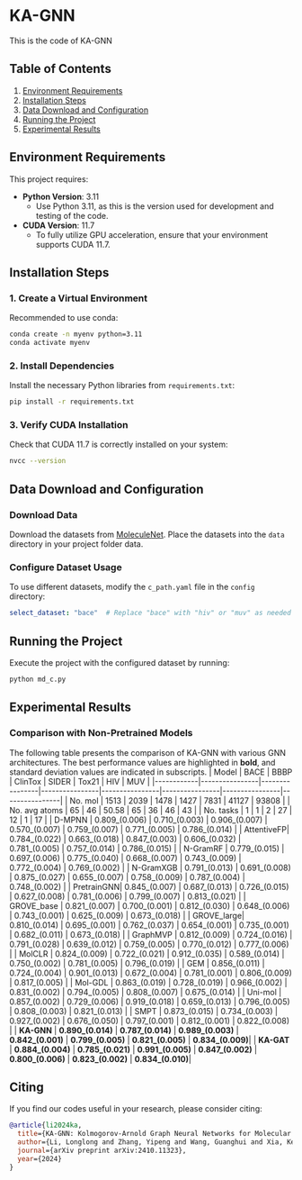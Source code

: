 # KA-GNN
This is the code of KA-GNN


## Table of Contents
1. [Environment Requirements](#environment-requirements)
2. [Installation Steps](#installation-steps)
3. [Data Download and Configuration](#data-download-and-configuration)
4. [Running the Project](#running-the-project)
5. [Experimental Results](#experimental-results)
## Environment Requirements

This project requires:
- **Python Version**: 3.11
  - Use Python 3.11, as this is the version used for development and testing of the code.
- **CUDA Version**: 11.7
  - To fully utilize GPU acceleration, ensure that your environment supports CUDA 11.7.

## Installation Steps

### 1. Create a Virtual Environment
Recommended to use conda:
```bash
conda create -n myenv python=3.11
conda activate myenv
```

### 2. Install Dependencies
Install the necessary Python libraries from `requirements.txt`:
```bash
pip install -r requirements.txt
```

### 3. Verify CUDA Installation
Check that CUDA 11.7 is correctly installed on your system:
```bash
nvcc --version
```

## Data Download and Configuration

### Download Data
Download the datasets from [MoleculeNet](https://moleculenet.org/datasets-1). Place the datasets into the `data` directory in your project folder data.

### Configure Dataset Usage
To use different datasets, modify the `c_path.yaml` file in the `config` directory:
```yaml
select_dataset: "bace"  # Replace "bace" with "hiv" or "muv" as needed
```

## Running the Project

Execute the project with the configured dataset by running:
```bash
python md_c.py
```


## Experimental Results

### Comparison with Non-Pretrained Models
The following table presents the comparison of KA-GNN with various GNN architectures. The best performance values are highlighted in **bold**, and standard deviation values are indicated in subscripts.
| Model      | BACE           | BBBP           | ClinTox        | SIDER          | Tox21          | HIV            | MUV            |
|------------|----------------|----------------|----------------|----------------|----------------|----------------|----------------|
| No. mol    | 1513           | 2039           | 1478           | 1427           | 7831           | 41127          | 93808          |
| No. avg atoms | 65           | 46             | 50.58          | 65             | 36             | 46             | 43             |
| No. tasks  | 1              | 1              | 2              | 27             | 12             | 1              | 17             |
| D-MPNN     | 0.809_(0.006)  | 0.710_(0.003)  | 0.906_(0.007)  | 0.570_(0.007)  | 0.759_(0.007)  | 0.771_(0.005)  | 0.786_(0.014)  |
| AttentiveFP| 0.784_(0.022)  | 0.663_(0.018)  | 0.847_(0.003)  | 0.606_(0.032)  | 0.781_(0.005)  | 0.757_(0.014)  | 0.786_(0.015)  |
| N-GramRF   | 0.779_(0.015)  | 0.697_(0.006)  | 0.775_(0.040)  | 0.668_(0.007)  | 0.743_(0.009)  | 0.772_(0.004)  | 0.769_(0.002)  |
| N-GramXGB  | 0.791_(0.013)  | 0.691_(0.008)  | 0.875_(0.027)  | 0.655_(0.007)  | 0.758_(0.009)  | 0.787_(0.004)  | 0.748_(0.002)  |
| PretrainGNN| 0.845_(0.007)  | 0.687_(0.013)  | 0.726_(0.015)  | 0.627_(0.008)  | 0.781_(0.006)  | 0.799_(0.007)  | 0.813_(0.021)  |
| GROVE_base | 0.821_(0.007)  | 0.700_(0.001)  | 0.812_(0.030)  | 0.648_(0.006)  | 0.743_(0.001)  | 0.625_(0.009)  | 0.673_(0.018)  |
| GROVE_large| 0.810_(0.014)  | 0.695_(0.001)  | 0.762_(0.037)  | 0.654_(0.001)  | 0.735_(0.001)  | 0.682_(0.011)  | 0.673_(0.018)  |
| GraphMVP   | 0.812_(0.009)  | 0.724_(0.016)  | 0.791_(0.028)  | 0.639_(0.012)  | 0.759_(0.005)  | 0.770_(0.012)  | 0.777_(0.006)  |
| MolCLR     | 0.824_(0.009)  | 0.722_(0.021)  | 0.912_(0.035)  | 0.589_(0.014)  | 0.750_(0.002)  | 0.781_(0.005)  | 0.796_(0.019)  |
| GEM        | 0.856_(0.011)  | 0.724_(0.004)  | 0.901_(0.013)  | 0.672_(0.004)  | 0.781_(0.001)  | 0.806_(0.009)  | 0.817_(0.005)  |
| Mol-GDL    | 0.863_(0.019)  | 0.728_(0.019)  | 0.966_(0.002)  | 0.831_(0.002)  | 0.794_(0.005)  | 0.808_(0.007)  | 0.675_(0.014)  |
| Uni-mol    | 0.857_(0.002)  | 0.729_(0.006)  | 0.919_(0.018)  | 0.659_(0.013)  | 0.796_(0.005)  | 0.808_(0.003)  | 0.821_(0.013)  |
| SMPT       | 0.873_(0.015)  | 0.734_(0.003)  | 0.927_(0.002)  | 0.676_(0.050)  | 0.797_(0.001)  | 0.812_(0.001)  | 0.822_(0.008)  |
| **KA-GNN** | **0.890_(0.014)** | **0.787_(0.014)** | **0.989_(0.003)** | **0.842_(0.001)** | **0.799_(0.005)** | **0.821_(0.005)** | **0.834_(0.009)**|
| **KA-GAT** | **0.884_(0.004)** | **0.785_(0.021)** | **0.991_(0.005)** | **0.847_(0.002)** | **0.800_(0.006)** | **0.823_(0.002)** | **0.834_(0.010)**|

## Citing

If you find our codes useful in your research, please consider citing:

```bibtex
@article{li2024ka,
  title={KA-GNN: Kolmogorov-Arnold Graph Neural Networks for Molecular Property Prediction},
  author={Li, Longlong and Zhang, Yipeng and Wang, Guanghui and Xia, Kelin},
  journal={arXiv preprint arXiv:2410.11323},
  year={2024}
}


